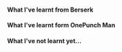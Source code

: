 #### What I've learnt from Berserk
#### What I've learnt form OnePunch Man
#### What I've not learnt yet...
